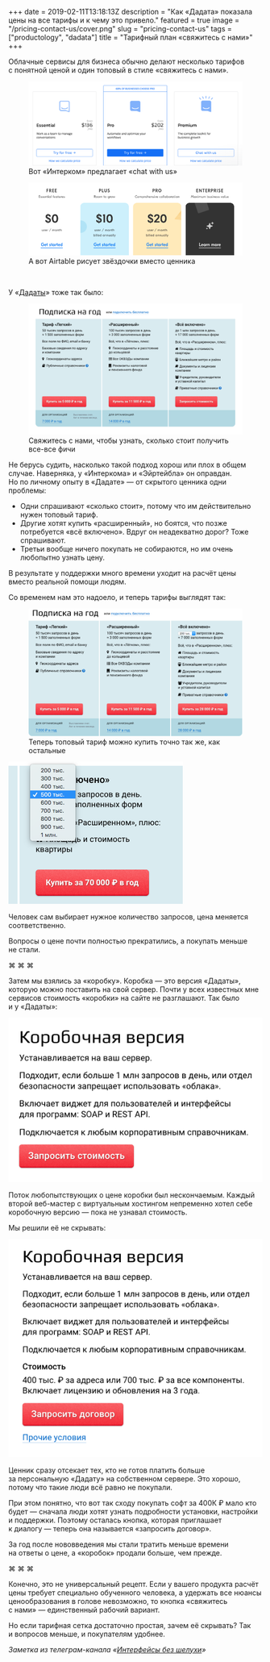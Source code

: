 +++
date = 2019-02-11T13:18:13Z
description = "Как «Дадата» показала цены на все тарифы и к чему это привело."
featured = true
image = "/pricing-contact-us/cover.png"
slug = "pricing-contact-us"
tags = ["productology", "dadata"]
title = "Тарифный план «свяжитесь с нами»"
+++

Облачные сервисы для бизнеса обычно делают несколько тарифов с понятной ценой и один топовый в стиле «свяжитесь с нами».

<div class="row">
<div class="col-xs-12 col-sm-10">
<figure>
  <img alt="Тарифы Интеркома" src="pricing-intercom.png" class="img-grayscale img-bordered-thin">
  <figcaption>Вот «Интерком» предлагает «chat with us»</figcaption>
</figure>
</div>
</div>

<div class="row">
<div class="col-xs-12 col-sm-10">
<figure>
  <img alt="Тарифы Airtable" src="pricing-airtable.png" class="img-grayscale img-bordered-thin">
  <figcaption>А вот Airtable рисует звёздочки вместо ценника</figcaption>
</figure>
</div>
</div>
<br>

У «[Дадаты](https://dadata.ru)» тоже так было:

<figure>
  <img alt="Тарифы Дадаты" src="pricing-dadata.png" class="img-grayscale">
  <figcaption>Свяжитесь с нами, чтобы узнать, сколько стоит получить все-все фичи</figcaption>
</figure>

Не берусь судить, насколько такой подход хорош или плох в общем случае. Наверняка, у «Интеркома» и «Эйртейбла» он оправдан. Но по личному опыту в «Дадате» — от скрытого ценника одни проблемы:

- Одни спрашивают «сколько стоит», потому что им действительно нужен топовый тариф.
- Другие хотят купить «расширенный», но боятся, что позже потребуется «всё включено». Вдруг он неадекватно дорог? Тоже спрашивают.
- Третьи вообще ничего покупать не собираются, но им очень любопытно узнать цену.

В результате у поддержки много времени уходит на расчёт цены вместо реальной помощи людям.

Со временем нам это надоело, и теперь тарифы выглядят так:

<figure>
  <img alt="Новые тарифы Дадаты" src="pricing-1.png">
  <figcaption>Теперь топовый тариф можно купить точно так же, как остальные</figcaption>
</figure>

<div class="row">
<div class="col-xs-12 col-sm-6">
<p><img alt="Больше запросов — выше цена" src="pricing-switch-1.png"></p>
</div>
<div class="col-xs-12 col-sm-4">
<div class="figcaption">Человек сам выбирает нужное количество запросов, цена меняется соответственно.</div>
</div>
</div>

Вопросы о цене почти полностью прекратились, а покупать меньше не стали.

<p class="text-centered">⌘&nbsp;⌘&nbsp;⌘</p>

Затем мы взялись за «коробку». Коробка — это версия «Дадаты», которую можно поставить на свой сервер. Почти у всех известных мне сервисов стоимость «коробки» на сайте не разглашают. Так было и у «Дадаты»:

<p><img alt="Коробка — запросить стоимость" src="box-was.png" class="img-grayscale img-bordered-thin"></p>

Поток любопытствующих о цене коробки был нескончаемым. Каждый второй веб-мастер с виртуальным хостингом непременно хотел себе коробочную версию — пока не узнавал стоимость.

Мы решили её не скрывать:

<p><img alt="Коробка — стоимость на сайте" src="box-now.png" class="img-bordered-thin"></p>

Ценник сразу отсекает тех, кто не готов платить больше за персональную «Дадату» на собственном сервере. Это хорошо, потому что такие люди всё равно не покупали.

При этом понятно, что вот так сходу покупать софт за 400К ₽ мало кто будет — сначала люди хотят узнать подробности установки, настройки и поддержки. Поэтому осталась кнопка, которая приглашает к диалогу — теперь она называется «запросить договор».

За год после нововведения мы стали тратить меньше времени на ответы о цене, а «коробок» продали больше, чем прежде.


<p class="text-centered">⌘&nbsp;⌘&nbsp;⌘</p>

Конечно, это не универсальный рецепт. Если у вашего продукта расчёт цены требует специально обученного человека, а удержать все нюансы ценообразования в голове невозможно, то кнопка «свяжитесь с нами» — единственный рабочий вариант.

Но если тарифная сетка достаточно простая, зачем её скрывать? Так и вопросов меньше, и покупателям удобнее.

<div class="row">
<div class="col-xs-12 col-sm-10 col-md-8"><p><em>Заметка из телеграм-канала <span class="nowrap"><i class="far fa-star color-sin"></i> «<a href="tg://resolve?domain=dangry">Интерфейсы без шелухи</a>»</span></em></p></div>
</div>

